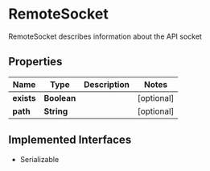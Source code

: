 

# RemoteSocket

RemoteSocket describes information about the API socket

## Properties

| Name | Type | Description | Notes |
|------------ | ------------- | ------------- | -------------|
|**exists** | **Boolean** |  |  [optional] |
|**path** | **String** |  |  [optional] |


## Implemented Interfaces

* Serializable


